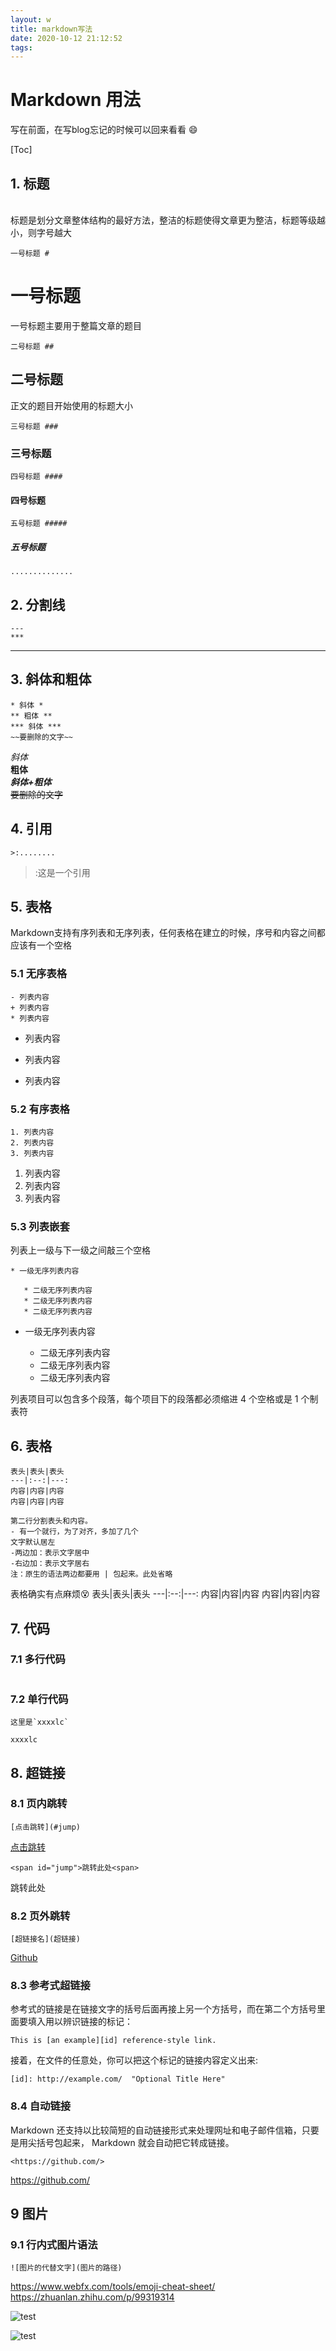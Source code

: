 ```yaml
---
layout: w
title: markdown写法
date: 2020-10-12 21:12:52
tags:
---
```

# Markdown 用法
写在前面，在写blog忘记的时候可以回来看看 :smile:


[Toc]

## 1. 标题
<br>
标题是划分文章整体结构的最好方法，整洁的标题使得文章更为整洁，标题等级越小，则字号越大

```
一号标题 #
```
# 一号标题
一号标题主要用于整篇文章的题目
```
二号标题 ##
```
## 二号标题
正文的题目开始使用的标题大小
```
三号标题 ###
```
### 三号标题
```
四号标题 ####
```
#### 四号标题
```
五号标题 #####
```
##### 五号标题
```
..............
```

## 2. 分割线
```
---
***
```
---

## 3. 斜体和粗体
```
* 斜体 *
** 粗体 **
*** 斜体 ***
~~要删除的文字~~
```
*斜体*  
**粗体**   
***斜体+粗体***  
~~要删除的文字~~

## 4. 引用
```
>:........
```
>:这是一个引用
## 5. 表格
Markdown支持有序列表和无序列表，任何表格在建立的时候，序号和内容之间都应该有一个空格
### 5.1 无序表格
```
- 列表内容
+ 列表内容
* 列表内容
```
- 列表内容
+ 列表内容
* 列表内容

### 5.2 有序表格
```
1. 列表内容
2. 列表内容
3. 列表内容
```
1. 列表内容
2. 列表内容
3. 列表内容

### 5.3 列表嵌套
列表上一级与下一级之间敲三个空格
```
* 一级无序列表内容

   * 二级无序列表内容
   * 二级无序列表内容
   * 二级无序列表内容
```
* 一级无序列表内容

   * 二级无序列表内容
   * 二级无序列表内容
   * 二级无序列表内容


列表项目可以包含多个段落，每个项目下的段落都必须缩进 4 个空格或是 1 个制表符

## 6. 表格
```
表头|表头|表头
---|:--:|---:
内容|内容|内容
内容|内容|内容

第二行分割表头和内容。
- 有一个就行，为了对齐，多加了几个
文字默认居左
-两边加：表示文字居中
-右边加：表示文字居右
注：原生的语法两边都要用 | 包起来。此处省略
```
表格确实有点麻烦:dizzy_face:
表头|表头|表头
---|:--:|---:
内容|内容|内容
内容|内容|内容

## 7. 代码
### 7.1 多行代码
```
```
### 7.2 单行代码
```
这里是`xxxxlc`
```
`xxxxlc`

## 8. 超链接
### 8.1 页内跳转
```
[点击跳转](#jump)
```
[点击跳转](#jump)
```
<span id="jump">跳转此处<span>
```
<span id="jump">跳转此处<span>

### 8.2 页外跳转
```
[超链接名](超链接)
```
[Github](https://github.com/)

### 8.3 参考式超链接
参考式的链接是在链接文字的括号后面再接上另一个方括号，而在第二个方括号里面要填入用以辨识链接的标记：
```
This is [an example][id] reference-style link.
```
接着，在文件的任意处，你可以把这个标记的链接内容定义出来:
```
[id]: http://example.com/  "Optional Title Here"
```

### 8.4 自动链接
Markdown 还支持以比较简短的自动链接形式来处理网址和电子邮件信箱，只要是用尖括号包起来， Markdown 就会自动把它转成链接。 
```
<https://github.com/>
```
<https://github.com/>

## 9 图片
### 9.1 行内式图片语法

```
![图片的代替文字](图片的路径)
```

https://www.webfx.com/tools/emoji-cheat-sheet/
https://zhuanlan.zhihu.com/p/99319314

![test](https://raw.githubusercontent.com/xxxxlc/image/main/picture/test.jpg)

![test](https://cdn.jsdelivr.net/gh/xxxxlc/image/img/test.png)

